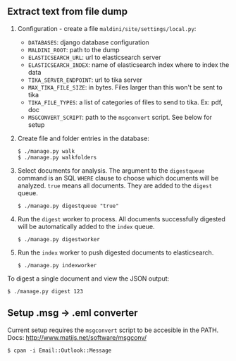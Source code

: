 ## Extract text from file dump

1. Configuration - create a file `maldini/site/settings/local.py`:

   * `DATABASES`: django database configuration
   * `MALDINI_ROOT`: path to the dump
   * `ELASTICSEARCH_URL`: url to elasticsearch server
   * `ELASTICSEARCH_INDEX`: name of elasticsearch index where to index the data
   * `TIKA_SERVER_ENDPOINT`: url to tika server
   * `MAX_TIKA_FILE_SIZE`: in bytes. Files larger than this won't be sent to tika
   * `TIKA_FILE_TYPES`: a list of categories of files to send to tika. Ex: pdf, doc
   * `MSGCONVERT_SCRIPT`: path to the `msgconvert` script. See below for setup

2. Create file and folder entries in the database:

   ```shell
   $ ./manage.py walk
   $ ./manage.py walkfolders
   ```

3. Select documents for analysis. The argument to the `digestqueue` command is
   an SQL `WHERE` clause to choose which documents will be analyzed. `true`
   means all documents. They are added to the `digest` queue.

   ```shell
   $ ./manage.py digestqueue "true"
   ```

4. Run the `digest` worker to process. All documents successfully digested will
   be automatically added to the `index` queue.

   ```shell
   $ ./manage.py digestworker
   ```

5. Run the `index` worker to push digested documents to elasticsearch.

   ```shell
   $ ./manage.py indexworker
   ```

To digest a single document and view the JSON output:

```shell
$ ./manage.py digest 123
```

## Setup .msg -> .eml converter

Current setup requires the `msgconvert` script to be accesible in the PATH.
Docs: http://www.matijs.net/software/msgconv/

```shell
$ cpan -i Email::Outlook::Message
```
